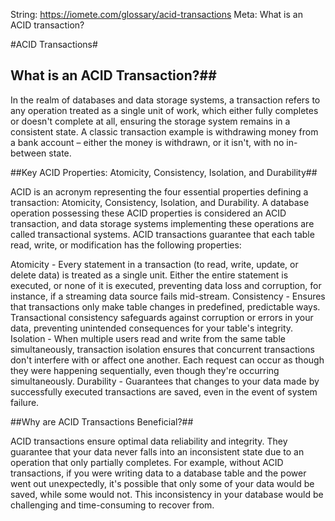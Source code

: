 String: https://iomete.com/glossary/acid-transactions
Meta:  What is an ACID transaction?

#ACID Transactions#

## What is an ACID Transaction?##

In the realm of databases and data storage systems, a transaction refers to any operation treated as a single unit of work, which either fully completes or doesn't complete at all, ensuring the storage system remains in a consistent state. A classic transaction example is withdrawing money from a bank account – either the money is withdrawn, or it isn't, with no in-between state.

##Key ACID Properties: Atomicity, Consistency, Isolation, and Durability##

ACID is an acronym representing the four essential properties defining a transaction: Atomicity, Consistency, Isolation, and Durability. A database operation possessing these ACID properties is considered an ACID transaction, and data storage systems implementing these operations are called transactional systems. ACID transactions guarantee that each table read, write, or modification has the following properties:

Atomicity - Every statement in a transaction (to read, write, update, or delete data) is treated as a single unit. Either the entire statement is executed, or none of it is executed, preventing data loss and corruption, for instance, if a streaming data source fails mid-stream.
Consistency - Ensures that transactions only make table changes in predefined, predictable ways. Transactional consistency safeguards against corruption or errors in your data, preventing unintended consequences for your table's integrity.
Isolation - When multiple users read and write from the same table simultaneously, transaction isolation ensures that concurrent transactions don't interfere with or affect one another. Each request can occur as though they were happening sequentially, even though they're occurring simultaneously.
Durability - Guarantees that changes to your data made by successfully executed transactions are saved, even in the event of system failure.

##Why are ACID Transactions Beneficial?##

ACID transactions ensure optimal data reliability and integrity. They guarantee that your data never falls into an inconsistent state due to an operation that only partially completes. For example, without ACID transactions, if you were writing data to a database table and the power went out unexpectedly, it's possible that only some of your data would be saved, while some would not. This inconsistency in your database would be challenging and time-consuming to recover from.